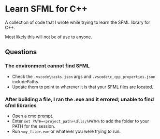# Learn SFML for C++

A collection of code that I wrote while trying to learn the SFML library for C++.

Most likely this will not be of use to anyone.

## Questions

### The environment cannot find SFML

- Check the `.vscode\tasks.json` args and `.vscode\c_cpp_properties.json` includePaths.
- Update them to point to wherever it is that your SFML files are located.

### After building a file, I ran the .exe and it errored; unable to find sfml libraries

- Open a cmd prompt.
- Enter `set PATH=<project_path>\dlls;%PATH%` to add the folder to your PATH for the session.
- Run `<my_file>.exe` or whatever you were trying to run.
